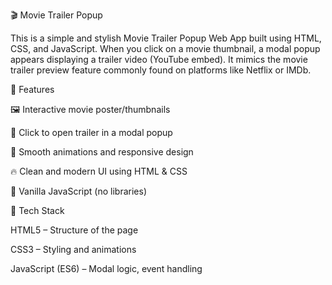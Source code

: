 🎬 Movie Trailer Popup 

This is a simple and stylish Movie Trailer Popup Web App built using HTML, CSS, and JavaScript. When you click on a movie thumbnail, a modal popup appears displaying a trailer video (YouTube embed). It mimics the movie trailer preview feature commonly found on platforms like Netflix or IMDb.

🚀 Features

🖼️ Interactive movie poster/thumbnails

🎥 Click to open trailer in a modal popup

🎨 Smooth animations and responsive design

🔥 Clean and modern UI using HTML & CSS

🧠 Vanilla JavaScript (no libraries)

📁 Tech Stack

HTML5 – Structure of the page

CSS3 – Styling and animations

JavaScript (ES6) – Modal logic, event handling

